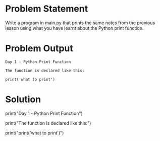 # Problem Statement

Write a program in main.py that prints the same notes from the previous lesson using what you have learnt about the Python print function. 

# Problem Output

```
Day 1 - Python Print Function
```

```
The function is declared like this:
```

```
print('what to print')
```

# Solution

print("Day 1 - Python Print Function")

print("The function is declared like this:")

print("print('what to print')")

